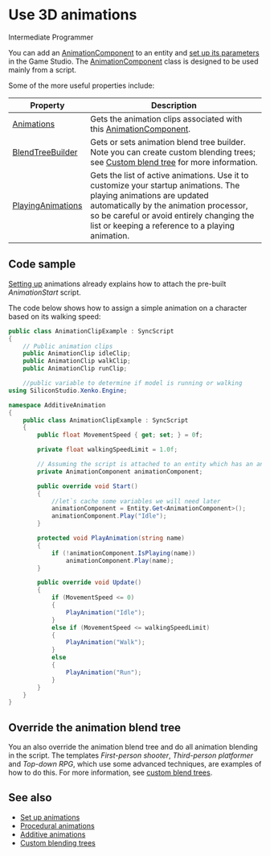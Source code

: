 # Use 3D animations

<span class="label label-doc-level">Intermediate</span>
<span class="label label-doc-audience">Programmer</span>

You can add an [AnimationComponent](xref:SiliconStudio.Xenko.Animations.AnimationComponent) to an entity and [set up its parameters](set-up-animations.md) in the Game Studio. The [AnimationComponent](xref:SiliconStudio.Xenko.Animations.AnimationComponent) class is designed to be used mainly from a script. 

Some of the more useful properties include:

| Property | Description| 
| ----- | ---- |
| [Animations](xref:SiliconStudio.Xenko.Engine.AnimationComponent\(Animations\)) | Gets the animation clips associated with this [AnimationComponent](xref:SiliconStudio.Xenko.Animations.AnimationComponent). |
| [BlendTreeBuilder](xref:SiliconStudio.Xenko.Engine.AnimationComponent\(BlendTreeBuilder\)) | Gets or sets animation blend tree builder. Note you can create custom blending trees; see [Custom blend tree](custom-blending-trees.md) for more information. |	
| [PlayingAnimations](xref:SiliconStudio.Xenko.Engine.AnimationComponent\(PlayingAnimations\)) | Gets the list of active animations. Use it to customize your startup animations. The playing animations are updated automatically by the animation processor, so be careful or avoid entirely changing the list or keeping a reference to a playing animation. |

## Code sample

[Setting up](set-up-animations.md) animations already explains how to attach the pre-built *AnimationStart* script.

The code below shows how to assign a simple animation on a character based on its walking speed:

```cs
public class AnimationClipExample : SyncScript
{
    // Public animation clips
    public AnimationClip idleClip;
    public AnimationClip walkClip;
    public AnimationClip runClip;

    //public variable to determine if model is running or walking
using SiliconStudio.Xenko.Engine;

namespace AdditiveAnimation
{
    public class AnimationClipExample : SyncScript
    {
        public float MovementSpeed { get; set; } = 0f;

        private float walkingSpeedLimit = 1.0f;

        // Assuming the script is attached to an entity which has an animation component
        private AnimationComponent animationComponent;

        public override void Start()
        {
            //let`s cache some variables we will need later
            animationComponent = Entity.Get<AnimationComponent>();
            animationComponent.Play("Idle");
        }

        protected void PlayAnimation(string name)
        {
            if (!animationComponent.IsPlaying(name))
                animationComponent.Play(name);
        }

        public override void Update()
        {
            if (MovementSpeed <= 0)
            {
                PlayAnimation("Idle");
            }
            else if (MovementSpeed <= walkingSpeedLimit)
            {
                PlayAnimation("Walk");
            }
            else 
            {
                PlayAnimation("Run");
            }
        }
    }
}
```

## Override the animation blend tree

You an also override the animation blend tree and do all animation blending in the script. The templates *First-person shooter*, *Third-person platformer* and *Top-down RPG*, which use some advanced techniques, are examples of how to do this. For more information, see [custom blend trees](custom-blending-trees.md).

## See also

* [Set up animations](set-up-animations.md)
* [Procedural animations](procedural-animation.md)
* [Additive animations](additive-animation.md)
* [Custom blending trees](custom-blending-trees.md)
